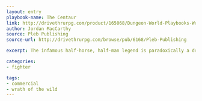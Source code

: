 ```yaml
---
layout: entry
playbook-name: The Centaur
link: http://drivethrurpg.com/product/165068/Dungeon-World-Playbooks-Wrath-of-the-Wild-Bundle
author: Jordan MacCarthy
source: Pleb Publishing
source-url: http://drivethrurpg.com/browse/pub/6168/Pleb-Publishing

excerpt: The infamous half-horse, half-man legend is paradoxically a drunken raider and a stalwart guardian against true evil.

categories:
- fighter

tags:
- commercial
- wrath of the wild
---
```

